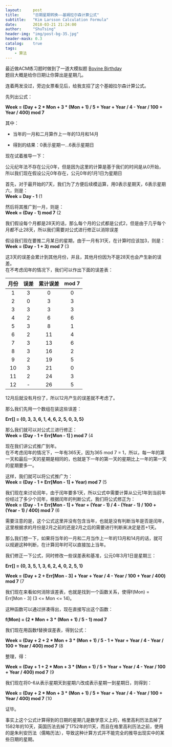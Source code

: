 ```yaml
---
layout:     post
title:      "日期星期转换——基姆拉尔森计算公式"
subtitle:   "Kim Larsson Calculation Formula"
date:       2018-03-21 21:24:00
author:     "ShuTsing"
header-img: "img/post-bg-35.jpg"
header-mask: 0.3
catalog:    true
tags:
    - 算法
---
```


最近做ACM练习题时做到了一道大模拟题 [Bovine Birthday](https://vjudge.net/contest/216992#problem/H)    
题目大概是给你日期让你算出是星期几。

连着两发没过，旁边女票看见后，给我支招了这个基姆拉尔森计算公式。

先列出公式：

**Week = (Day + 2 * Mon + 3 * (Mon + 1) / 5 + Year + Year / 4 - Year / 100 + Year / 400) mod 7**

其中：    
- 当年的一月和二月算作上一年的13月和14月

- 得到的结果：0表示星期一...6表示星期日

现在试着推导一下：

公元纪年法不存在公元0年，但是因为这里的计算是基于我们的时间是从0开始，所以我们现在假设公元0年存在，公元0年的1月1日为星期日

首先，对于最开始的7天，我们为了方便后续模运算，用0表示星期天，6表示星期六，则是：        
**Week = Day - 1**  (1

然后将其推广到一月，则是：    
**Week = (Day - 1) mod 7**  (2

我们假设每个月都是28天的话，那么每个月的公式都是公式2，但是由于几乎每个月都不止28天，所以我们需要对公式进行修正以消除误差

假设我们现在要推二月某日的星期，由于一月有31天，在计算时应该加3，则是：   
**Week = (Day - 1 + 3) mod 7**  (3

这3天的误差会累计到其他月份，并且，其他月份因为不是28天也会产生新的误差。    
在不考虑闰年的情况下，我们可以作出下面的误差表：  

月份 | 误差 | 累计误差 | mod 7
 :-: | :-: | :-: | :-:
 1 | 3 | 0 | 0
 2 | 0 | 3 | 3
 3 | 3 | 3 | 3
 4 | 2 | 6 | 6
 5 | 3 | 8 | 1
 6 | 2 | 11| 4
 7 | 3 | 13| 6
 8 | 3 | 16| 2
 9 | 2 | 19| 5
 10| 3 | 21| 0
 11| 2 | 24| 3
 12| - | 26| 5

12月后就没有月份了，所以12月产生的误差就不考虑了。

那么我们先用一个数组在装这些误差：    

**Err[] = {0, 3, 3, 6, 1, 4, 6, 2, 5, 0, 3, 5}**

那么我们就可以对公式三进行修正：      
**Week = (Day - 1 + Err[Mon - 1] ) mod 7** (4

现在我们讲公式推广到年。     
在不考虑闰年的情况下，一年有365天，因为365 mod 7 = 1，所以，每一年的第一天和最后一天的星期是相同的，也就是下一年的第一天的星期比上一年的第一天的星期要多一。

这样，我们就可以将公式推广为：    
**Week = (Day - 1 + Err[Mon - 1] + Year) mod 7** (5

我们现在来讨论闰年，由于闰年要多1天，所以公式中需要计算从公元1年到当前年份经过了多少个闰年，根据闰年的判断公式，我们将公式修正为：    
**Week = (Day - 1 + Err[Mon - 1] + Year + (Year - 1) / 4 - (Year - 1) / 100 + (Year - 1) / 400) mod 7** (6

需要注意的是，这个公式这里并没有包含当年，也就是没有判断当年是否是闰年，这里根据求的月份是2月之前的还是2月之后的需要进行判断来决定是否+1天。

那么我们想一下，如果将当年的一月和二月当作上一年的13月和14月的话，就可以规避这种判断，在计算闰年时可以直接加上当年。

我们修正一下公式，同时修改一些误差表和基准，公元0年3月1日是星期三：

**Err[] = {0, 3, 5, 1, 3, 6, 2, 4, 0, 2, 5, 1}**

**Week = (Day + 2 + Err[Mon - 3] + Year + Year / 4 - Year / 100 + Year / 400) mod 7** (7

我们现在来看如何消除误差表，也就是找到一个函数关系，使得f(Mon) = Err[Mon - 3] (3 <= Mon <= 14)。

这种函数可以通过拼凑得出，现在直接写出这个函数：

**f(Mon) = (2 * Mon + 3 * (Mon + 1) / 5 - 1) mod 7**

我们现在用函数f替换误差表，得到公式：

**Week = (Day + 2 + 2 * Mon + 3 * (Mon + 1) / 5 - 1 + Year + Year / 4 - Year / 100 + Year / 400) mod 7** (8

整理，得：

**Week = (Day + 1 + 2 * Mon + 3 * (Mon + 1) / 5 + Year + Year / 4 - Year / 100 + Year / 400) mod 7** (9

我们现在将0-6从表示星期天到星期六改成表示星期一到星期日，则得到：

**Week = (Day + 2 * Mon + 3 * (Mon + 1) / 5 + Year + Year / 4 - Year / 100 + Year / 400) mod 7** (10

证毕。

事实上这个公式计算得到的日期的星期几是数学意义上的，格里高利历法去掉了1582年的10天，英国历法去掉了1752年的11天，而且在格里高利历法之前，使用的是朱利安历法（儒略历法），导致这种计算方式并不能完全的推导出现实中的某些日期的星期。
